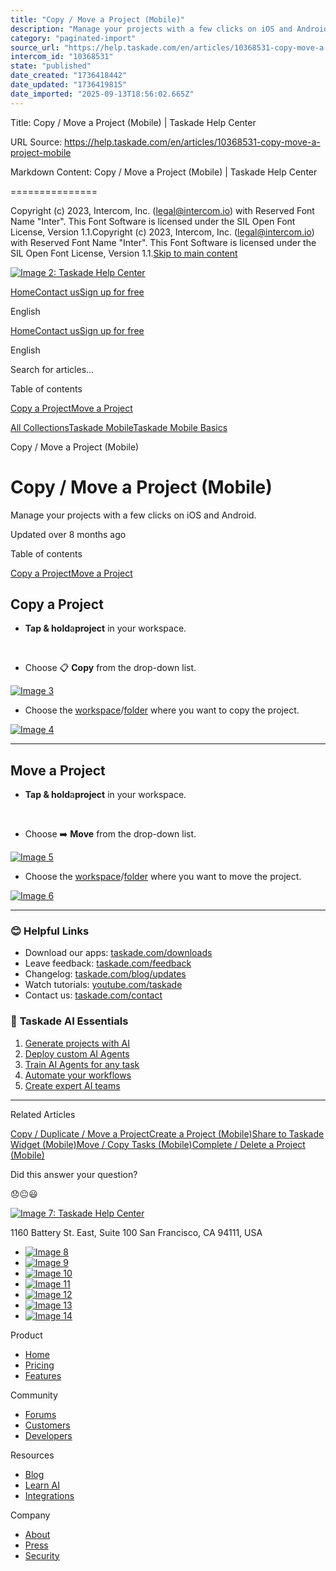 ```yaml
---
title: "Copy / Move a Project (Mobile)"
description: "Manage your projects with a few clicks on iOS and Android."
category: "paginated-import"
source_url: "https://help.taskade.com/en/articles/10368531-copy-move-a-project-mobile"
intercom_id: "10368531"
state: "published"
date_created: "1736418442"
date_updated: "1736419815"
date_imported: "2025-09-13T18:56:02.665Z"
---
```


Title: Copy / Move a Project (Mobile) | Taskade Help Center

URL Source: https://help.taskade.com/en/articles/10368531-copy-move-a-project-mobile

Markdown Content:
Copy / Move a Project (Mobile) | Taskade Help Center

===============

Copyright (c) 2023, Intercom, Inc. (legal@intercom.io) with Reserved Font Name "Inter". This Font Software is licensed under the SIL Open Font License, Version 1.1.Copyright (c) 2023, Intercom, Inc. (legal@intercom.io) with Reserved Font Name "Inter". This Font Software is licensed under the SIL Open Font License, Version 1.1.[Skip to main content](https://help.taskade.com/en/articles/10368531-copy-move-a-project-mobile#main-content)

[![Image 2: Taskade Help Center](https://downloads.intercomcdn.com/i/o/490280/d14603621e78c833c2d0e66f/2d1230f35f3009fff25b2989e93312a5.png)](https://help.taskade.com/en/)

[Home](https://www.taskade.com/)[Contact us](https://www.taskade.com/contact)[Sign up for free](https://www.taskade.com/signup)

English

[Home](https://www.taskade.com/)[Contact us](https://www.taskade.com/contact)[Sign up for free](https://www.taskade.com/signup)

English

Search for articles... 

Table of contents

[Copy a Project](https://help.taskade.com/en/articles/10368531-copy-move-a-project-mobile#h_addaae0dd1)[Move a Project](https://help.taskade.com/en/articles/10368531-copy-move-a-project-mobile#h_d685564359)

[All Collections](https://help.taskade.com/en/)[Taskade Mobile](https://help.taskade.com/en/collections/8400839-taskade-mobile)[Taskade Mobile Basics](https://help.taskade.com/en/collections/8400840-taskade-mobile-basics)

Copy / Move a Project (Mobile)

Copy / Move a Project (Mobile)
==============================

Manage your projects with a few clicks on iOS and Android.

Updated over 8 months ago

Table of contents

[Copy a Project](https://help.taskade.com/en/articles/10368531-copy-move-a-project-mobile#h_addaae0dd1)[Move a Project](https://help.taskade.com/en/articles/10368531-copy-move-a-project-mobile#h_d685564359)

Copy a Project
--------------

*   **Tap & hold**a**project** in your workspace.

​ 
*   Choose 📋 **Copy** from the drop-down list. 

[![Image 3](https://downloads.intercomcdn.com/i/o/plyqw4hf/1327413340/5f1ab9f8585e326293348ffe4dc5/copy-project-1.jpg?expires=1757791800&signature=103104425840ba006e98c8f79143470fa3cf3d80cf8eac8051d62dad6baa881c&req=dSMlEc1%2FnoJbWfMW1HO4zcqz4cF0v1jyJfvhHr1Ge67bbxTwSQcMxUbXrf7P%0Aq2iu6oBx20HrOBf3CrQ%3D%0A)](https://downloads.intercomcdn.com/i/o/plyqw4hf/1327413340/5f1ab9f8585e326293348ffe4dc5/copy-project-1.jpg?expires=1757791800&signature=103104425840ba006e98c8f79143470fa3cf3d80cf8eac8051d62dad6baa881c&req=dSMlEc1%2FnoJbWfMW1HO4zcqz4cF0v1jyJfvhHr1Ge67bbxTwSQcMxUbXrf7P%0Aq2iu6oBx20HrOBf3CrQ%3D%0A)

*   Choose the [workspace](https://intercom.help/taskade/en/articles/8958483)/[folder](https://intercom.help/taskade/en/articles/8958495) where you want to copy the project. 

[![Image 4](https://downloads.intercomcdn.com/i/o/plyqw4hf/1327414194/237c93ab6f941e44a9eb5933ece7/copy-project-3.jpg?expires=1757791800&signature=dcaf457868a8133d9207a7d7ac0ab61ab74876d8ed837e4b1a9cf9af8f73b678&req=dSMlEc1%2FmYBWXfMW1HO4ze%2FyzXa%2BV1xZudzYTiYvNvO21Z1dVer4Kc9fvaSt%0A9A1sdQb7O5lXbl66T2Y%3D%0A)](https://downloads.intercomcdn.com/i/o/plyqw4hf/1327414194/237c93ab6f941e44a9eb5933ece7/copy-project-3.jpg?expires=1757791800&signature=dcaf457868a8133d9207a7d7ac0ab61ab74876d8ed837e4b1a9cf9af8f73b678&req=dSMlEc1%2FmYBWXfMW1HO4ze%2FyzXa%2BV1xZudzYTiYvNvO21Z1dVer4Kc9fvaSt%0A9A1sdQb7O5lXbl66T2Y%3D%0A)

* * *

Move a Project
--------------

*   **Tap & hold**a**project** in your workspace.

​ 
*   Choose ➡️ **Move** from the drop-down list. 

[![Image 5](https://downloads.intercomcdn.com/i/o/plyqw4hf/1327416543/3b55831d0bef0bb10933f8f14c6c/move-project-1.jpg?expires=1757791800&signature=707f65033e590f470785e196f6aca55bdd9d573bac490089cb48bfe6da8ba9a3&req=dSMlEc1%2Fm4RbWvMW1HO4zZEYgfIQoI2gxz7IMUfXGdhhJLsKUDMBWo9nAysP%0AovP5qjNlp%2Fab7s4XCxI%3D%0A)](https://downloads.intercomcdn.com/i/o/plyqw4hf/1327416543/3b55831d0bef0bb10933f8f14c6c/move-project-1.jpg?expires=1757791800&signature=707f65033e590f470785e196f6aca55bdd9d573bac490089cb48bfe6da8ba9a3&req=dSMlEc1%2Fm4RbWvMW1HO4zZEYgfIQoI2gxz7IMUfXGdhhJLsKUDMBWo9nAysP%0AovP5qjNlp%2Fab7s4XCxI%3D%0A)

*   Choose the [workspace](https://intercom.help/taskade/en/articles/8958483)/[folder](https://intercom.help/taskade/en/articles/8958495) where you want to move the project. 

[![Image 6](https://downloads.intercomcdn.com/i/o/plyqw4hf/1327417060/39dc837ce9456b6162b38c3aa471/move-project-2.jpg?expires=1757791800&signature=ec0620b17ded28c3f5cea0a7a162f502e3614252c30161503d0161c38eadcbd5&req=dSMlEc1%2FmoFZWfMW1HO4zcHGAvL7tTHt%2FPiG0383EkAQKO752hXLj9OTZSVj%0AcOFtgT4BZ9RZmW2TXrw%3D%0A)](https://downloads.intercomcdn.com/i/o/plyqw4hf/1327417060/39dc837ce9456b6162b38c3aa471/move-project-2.jpg?expires=1757791800&signature=ec0620b17ded28c3f5cea0a7a162f502e3614252c30161503d0161c38eadcbd5&req=dSMlEc1%2FmoFZWfMW1HO4zcHGAvL7tTHt%2FPiG0383EkAQKO752hXLj9OTZSVj%0AcOFtgT4BZ9RZmW2TXrw%3D%0A)

* * *

### **😊 Helpful Links**

*   Download our apps: [taskade.com/downloads](https://taskade.com/downloads) 
*   Leave feedback: [taskade.com/feedback](https://taskade.com/feedback) 
*   Changelog: [taskade.com/blog/updates](https://taskade.com/blog/updates) 
*   Watch tutorials: [youtube.com/taskade](https://youtube.com/taskade) 
*   Contact us: [taskade.com/contact](https://taskade.com/contact) 

### 🤖 **Taskade AI Essentials**

1.   [Generate projects with AI](https://help.taskade.com/en/articles/8958450-ai-project-studio) 
2.   [Deploy custom AI Agents](https://help.taskade.com/en/articles/8958457) 
3.   [Train AI Agents for any task](https://help.taskade.com/en/articles/9495190) 
4.   [Automate your workflows](https://help.taskade.com/en/articles/8958467-getting-started-with-automation) 
5.   [Create expert AI teams](https://help.taskade.com/en/articles/9254706-multi-agents) 

* * *

Related Articles

[Copy / Duplicate / Move a Project](https://help.taskade.com/en/articles/8958513-copy-duplicate-move-a-project)[Create a Project (Mobile)](https://help.taskade.com/en/articles/8958560-create-a-project-mobile)[Share to Taskade Widget (Mobile)](https://help.taskade.com/en/articles/8958579-share-to-taskade-widget-mobile)[Move / Copy Tasks (Mobile)](https://help.taskade.com/en/articles/10368612-move-copy-tasks-mobile)[Complete / Delete a Project (Mobile)](https://help.taskade.com/en/articles/11430854-complete-delete-a-project-mobile)

Did this answer your question?

😞😐😃

[![Image 7: Taskade Help Center](https://downloads.intercomcdn.com/i/o/566097/5267af56373cca21ec2cea67/2d1230f35f3009fff25b2989e93312a5.png)](https://help.taskade.com/en/)

11‌60 Battery St. East, Suite 100 San‌ Francisco, CA 94111, USA

*   [![Image 8](https://intercom.help/taskade/assets/svg/icon:social-linkedin/ffffff)](https://www.linkedin.com/company/taskade/)
*   [![Image 9](https://intercom.help/taskade/assets/svg/icon:social-facebook/ffffff)](https://www.facebook.com/taskade)
*   [![Image 10](https://intercom.help/taskade/assets/svg/icon:social-github/ffffff)](https://github.com/taskade)
*   [![Image 11](https://intercom.help/taskade/assets/svg/icon:social-instagram/ffffff)](https://www.instagram.com/taskade)
*   [![Image 12](https://intercom.help/taskade/assets/svg/icon:social-youtube/ffffff)](https://www.youtube.com/taskade)
*   [![Image 13](https://intercom.help/taskade/assets/svg/icon:social-reddit/ffffff)](https://www.reddit.com/r/taskade)
*   [![Image 14](https://intercom.help/taskade/assets/svg/icon:social-twitter-x/ffffff)](https://www.twitter.com/taskade)

Product

*   [Home](https://www.taskade.com/)
*   [Pricing](https://www.taskade.com/pricing)
*   [Features](https://www.taskade.com/features)

Community

*   [Forums](https://www.taskade.com/community)
*   [Customers](https://taskade.com/reviews)
*   [Developers](https://developers.taskade.com/)

Resources

*   [Blog](https://www.taskade.com/blog/)
*   [Learn AI](https://www.taskade.com/learn)
*   [Integrations](https://www.taskade.com/integrations)

Company

*   [About](https://www.taskade.com/about)
*   [Press](https://www.taskade.com/press)
*   [Security](https://www.taskade.com/security)
